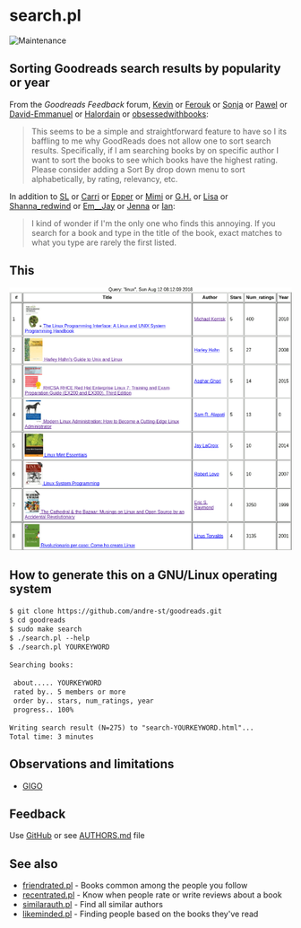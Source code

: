 # search.pl

![Maintenance](https://img.shields.io/maintenance/yes/2018.svg)


## Sorting Goodreads search results by popularity or year

From the _Goodreads Feedback_ forum,
[Kevin](https://www.goodreads.com/topic/show/19464605-sort-search-results-by-rating)
or [Ferouk](https://www.goodreads.com/topic/show/18084428-we-want-to-find-good-books-fast)
or [Sonja](https://www.goodreads.com/topic/show/18177911-advanced-search-for-books)
or [Pawel](https://www.goodreads.com/topic/show/423469-sorting-search-results)
or [David-Emmanuel](https://www.goodreads.com/topic/show/18541118-better-search)
or [Halordain](https://www.goodreads.com/topic/show/18496984-sorting-by-average-rating)
or [obsessedwithbooks](https://www.goodreads.com/topic/show/1188302-sort-search-results):

> This seems to be a simple and straightforward feature to have so I its baffling
> to me why GoodReads does not allow one to sort search results. Specifically, if
> I am searching books by on specific author I want to sort the books to see
> which books have the highest rating. Please consider adding a Sort By drop down
> menu to sort alphabetically, by rating, relevancy, etc.


In addition to [SL](https://www.goodreads.com/topic/show/19387052-search-needs-improvement)
or [Carri](https://www.goodreads.com/topic/show/18123885-search-functionality)
or [Epper](https://www.goodreads.com/topic/show/18223264-search-books-filter-results)
or [Mimi](https://www.goodreads.com/topic/show/19272652-refined-search)
or [G.H.](https://www.goodreads.com/topic/show/18034964-search-results)
or [Lisa](https://www.goodreads.com/topic/show/19114134-search-fundction-when-looking-for-books)
or [Shanna_redwind](https://www.goodreads.com/topic/show/18208444-search-very-frustrating)
or [Em__Jay](https://www.goodreads.com/topic/show/2279173-search-results?comment=117130606#comment_117130606)
or [Jenna](https://www.goodreads.com/topic/show/18901296-please-improve-search-function)
or [Ian](https://www.goodreads.com/topic/show/18115612-search-prioritise-exact-matches):

>I kind of wonder if I'm the only one who finds this annoying. If you search
>for a book and type in the title of the book, exact matches to what you type
>are rarely the first listed. 


## This

![Screenshot](search.png?raw=true "Screenshot")


## How to generate this on a GNU/Linux operating system

```
$ git clone https://github.com/andre-st/goodreads.git
$ cd goodreads
$ sudo make search
$ ./search.pl --help
$ ./search.pl YOURKEYWORD

Searching books:

 about..... YOURKEYWORD
 rated by.. 5 members or more
 order by.. stars, num_ratings, year
 progress.. 100%

Writing search result (N=275) to "search-YOURKEYWORD.html"... 
Total time: 3 minutes
```


## Observations and limitations

- [GIGO](https://en.wikipedia.org/wiki/Garbage_in,_garbage_out)


## Feedback

Use [GitHub](https://github.com/andre-st/goodreads/issues) or see [AUTHORS.md](AUTHORS.md) file


## See also

- [friendrated.pl](friendrated.md) - Books common among the people you follow
- [recentrated.pl](recentrated.md) - Know when people rate or write reviews about a book
- [similarauth.pl](similarauth.md) - Find all similar authors
- [likeminded.pl](likeminded.md)   - Finding people based on the books they've read
 

